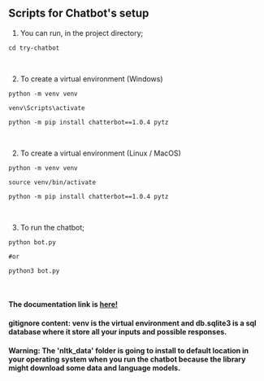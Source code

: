 ## Scripts for Chatbot's setup 

1. You can run, in the project directory;
```
cd try-chatbot
```

<br>

2. To create a virtual environment (Windows)
```
python -m venv venv
```
```
venv\Scripts\activate
```
```
python -m pip install chatterbot==1.0.4 pytz
```

<br>

2. To create a virtual environment (Linux / MacOS)
```
python -m venv venv
```
```
source venv/bin/activate
```
```
python -m pip install chatterbot==1.0.4 pytz
```

<br>

3. To run the chatbot;
```
python bot.py

#or

python3 bot.py
```

<br>

#### The documentation link is [here!](https://realpython.com/build-a-chatbot-python-chatterbot/)

#### gitignore content: venv is the virtual environment and db.sqlite3 is a sql database where it store all your inputs and possible responses.

#### Warning: The 'nltk_data' folder is going to install to default location in your operating system when you run the chatbot because the library might download some data and language models.